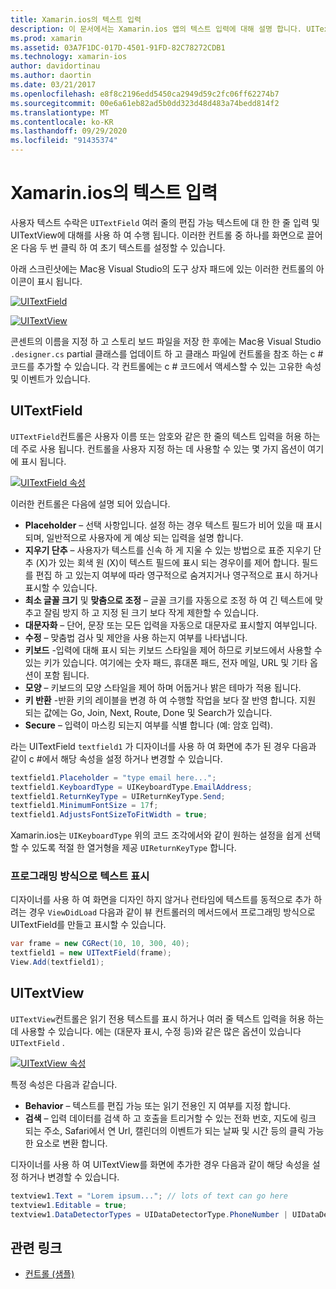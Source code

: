 ```yaml
---
title: Xamarin.ios의 텍스트 입력
description: 이 문서에서는 Xamarin.ios 앱의 텍스트 입력에 대해 설명 합니다. UITextField 및 Uitextfield를 프로그래밍 방식으로 iOS 디자이너에서 사용 하는 방법을 설명 합니다.
ms.prod: xamarin
ms.assetid: 03A7F1DC-017D-4501-91FD-82C78272CDB1
ms.technology: xamarin-ios
author: davidortinau
ms.author: daortin
ms.date: 03/21/2017
ms.openlocfilehash: e8f8c2196edd5450ca2949d59c2fc06ff62274b7
ms.sourcegitcommit: 00e6a61eb82ad5b0dd323d48d483a74bedd814f2
ms.translationtype: MT
ms.contentlocale: ko-KR
ms.lasthandoff: 09/29/2020
ms.locfileid: "91435374"
---
```

# <a name="text-input-in-xamarinios"></a>Xamarin.ios의 텍스트 입력

사용자 텍스트 수락은 `UITextField` 여러 줄의 편집 가능 텍스트에 대 한 한 줄 입력 및 UITextView에 대해를 사용 하 여 수행 됩니다. 이러한 컨트롤 중 하나를 화면으로 끌어 온 다음 두 번 클릭 하 여 초기 텍스트를 설정할 수 있습니다.

아래 스크린샷에는 Mac용 Visual Studio의 도구 상자 패드에 있는 이러한 컨트롤의 아이콘이 표시 됩니다.

 [![UITextField](text-input-images/image11a.png)](text-input-images/image11a.png#lightbox)

 [![UITextView](text-input-images/image13a.png)](text-input-images/image13a.png#lightbox)

콘센트의 이름을 지정 하 고 스토리 보드 파일을 저장 한 후에는 Mac용 Visual Studio `.designer.cs` partial 클래스를 업데이트 하 고 클래스 파일에 컨트롤을 참조 하는 c # 코드를 추가할 수 있습니다. 각 컨트롤에는 c # 코드에서 액세스할 수 있는 고유한 속성 및 이벤트가 있습니다.

 <a name="UITextField"></a>

## <a name="uitextfield"></a>UITextField

`UITextField`컨트롤은 사용자 이름 또는 암호와 같은 한 줄의 텍스트 입력을 허용 하는 데 주로 사용 됩니다. 컨트롤을 사용자 지정 하는 데 사용할 수 있는 몇 가지 옵션이 여기에 표시 됩니다.

 [![UITextField 속성](text-input-images/image15a.png)](text-input-images/image15a.png#lightbox)

이러한 컨트롤은 다음에 설명 되어 있습니다.

- **Placeholder** – 선택 사항입니다. 설정 하는 경우 텍스트 필드가 비어 있을 때 표시 되며, 일반적으로 사용자에 게 예상 되는 입력을 설명 합니다.
- **지우기 단추** – 사용자가 텍스트를 신속 하 게 지울 수 있는 방법으로 표준 지우기 단추 (X)가 있는 회색 원 (X)이 텍스트 필드에 표시 되는 경우이를 제어 합니다. 필드를 편집 하 고 있는지 여부에 따라 영구적으로 숨겨지거나 영구적으로 표시 하거나 표시할 수 있습니다.
- **최소 글꼴 크기** 및  **맞춤으로 조정** – 글꼴 크기를 자동으로 조정 하 여 긴 텍스트에 맞추고 잘림 방지 하 고 지정 된 크기 보다 작게 제한할 수 있습니다.
- **대문자화** – 단어, 문장 또는 모든 입력을 자동으로 대문자로 표시할지 여부입니다.
- **수정** – 맞춤법 검사 및 제안을 사용 하는지 여부를 나타냅니다.
- **키보드** -입력에 대해 표시 되는 키보드 스타일을 제어 하므로 키보드에서 사용할 수 있는 키가 있습니다. 여기에는 숫자 패드, 휴대폰 패드, 전자 메일, URL 및 기타 옵션이 포함 됩니다.
- **모양** – 키보드의 모양 스타일을 제어 하며 어둡거나 밝은 테마가 적용 됩니다.
- **키 반환** -반환 키의 레이블을 변경 하 여 수행할 작업을 보다 잘 반영 합니다. 지원 되는 값에는 Go, Join, Next, Route, Done 및 Search가 있습니다.
- **Secure** – 입력이 마스킹 되는지 여부를 식별 합니다 (예: 암호 입력).

라는 UITextField `textfield1` 가 디자이너를 사용 하 여 화면에 추가 된 경우 다음과 같이 c #에서 해당 속성을 설정 하거나 변경할 수 있습니다.

```csharp
textfield1.Placeholder = "type email here...";
textfield1.KeyboardType = UIKeyboardType.EmailAddress;
textfield1.ReturnKeyType = UIReturnKeyType.Send;
textfield1.MinimumFontSize = 17f;
textfield1.AdjustsFontSizeToFitWidth = true;
```

Xamarin.ios는 `UIKeyboardType` 위의 코드 조각에서와 같이 원하는 설정을 쉽게 선택할 수 있도록 적절 한 열거형을 제공 `UIReturnKeyType` 합니다.

### <a name="display-text-programmatically"></a>프로그래밍 방식으로 텍스트 표시

디자이너를 사용 하 여 화면을 디자인 하지 않거나 런타임에 텍스트를 동적으로 추가 하려는 경우 `ViewDidLoad` 다음과 같이 뷰 컨트롤러의 메서드에서 프로그래밍 방식으로 UITextField를 만들고 표시할 수 있습니다.

```csharp
var frame = new CGRect(10, 10, 300, 40);
textfield1 = new UITextField(frame);
View.Add(textfield1);
```

 <a name="UITextView"></a>

## <a name="uitextview"></a>UITextView

`UITextView`컨트롤은 읽기 전용 텍스트를 표시 하거나 여러 줄 텍스트 입력을 허용 하는 데 사용할 수 있습니다. 에는 (대문자 표시, 수정 등)와 같은 많은 옵션이 있습니다 `UITextField` .

 [![UITextView 속성](text-input-images/image16a.png)](text-input-images/image16a.png#lightbox)

특정 속성은 다음과 같습니다.

- **Behavior** – 텍스트를 편집 가능 또는 읽기 전용인 지 여부를 지정 합니다.
- **검색** – 입력 데이터를 검색 하 고 호출을 트리거할 수 있는 전화 번호, 지도에 링크 되는 주소, Safari에서 연 Url, 캘린더의 이벤트가 되는 날짜 및 시간 등의 클릭 가능한 요소로 변환 합니다.

디자이너를 사용 하 여 UITextView를 화면에 추가한 경우 다음과 같이 해당 속성을 설정 하거나 변경할 수 있습니다.

```csharp
textview1.Text = "Lorem ipsum..."; // lots of text can go here
textview1.Editable = true;
textview1.DataDetectorTypes = UIDataDetectorType.PhoneNumber | UIDataDetectorType.Link;
```

## <a name="related-links"></a>관련 링크

- [컨트롤 (샘플)](/samples/xamarin/ios-samples/controls)